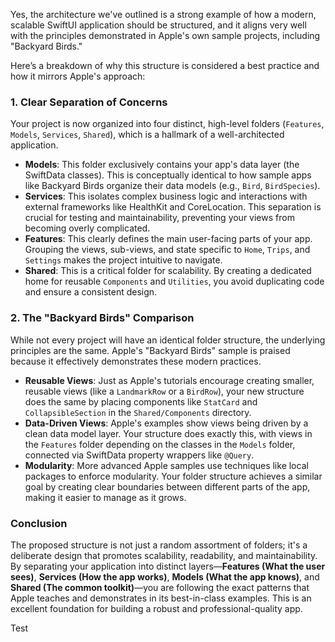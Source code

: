 Yes, the architecture we've outlined is a strong example of how a modern, scalable SwiftUI application should be structured, and it aligns very well with the principles demonstrated in Apple's own sample projects, including "Backyard Birds."

Here’s a breakdown of why this structure is considered a best practice and how it mirrors Apple's approach:

### 1. Clear Separation of Concerns

Your project is now organized into four distinct, high-level folders (`Features`, `Models`, `Services`, `Shared`), which is a hallmark of a well-architected application.

* **Models**: This folder exclusively contains your app's data layer (the SwiftData classes). This is conceptually identical to how sample apps like Backyard Birds organize their data models (e.g., `Bird`, `BirdSpecies`).
* **Services**: This isolates complex business logic and interactions with external frameworks like HealthKit and CoreLocation. This separation is crucial for testing and maintainability, preventing your views from becoming overly complicated.
* **Features**: This clearly defines the main user-facing parts of your app. Grouping the views, sub-views, and state specific to `Home`, `Trips`, and `Settings` makes the project intuitive to navigate.
* **Shared**: This is a critical folder for scalability. By creating a dedicated home for reusable `Components` and `Utilities`, you avoid duplicating code and ensure a consistent design.

### 2. The "Backyard Birds" Comparison

While not every project will have an identical folder structure, the underlying principles are the same. Apple's "Backyard Birds" sample is praised because it effectively demonstrates these modern practices.

* **Reusable Views**: Just as Apple's tutorials encourage creating smaller, reusable views (like a `LandmarkRow` or a `BirdRow`), your new structure does the same by placing components like `StatCard` and `CollapsibleSection` in the `Shared/Components` directory.
* **Data-Driven Views**: Apple's examples show views being driven by a clean data model layer. Your structure does exactly this, with views in the `Features` folder depending on the classes in the `Models` folder, connected via SwiftData property wrappers like `@Query`.
* **Modularity**: More advanced Apple samples use techniques like local packages to enforce modularity. Your folder structure achieves a similar goal by creating clear boundaries between different parts of the app, making it easier to manage as it grows.

### Conclusion

The proposed structure is not just a random assortment of folders; it's a deliberate design that promotes scalability, readability, and maintainability. By separating your application into distinct layers—**Features (What the user sees)**, **Services (How the app works)**, **Models (What the app knows)**, and **Shared (The common toolkit)**—you are following the exact patterns that Apple teaches and demonstrates in its best-in-class examples. This is an excellent foundation for building a robust and professional-quality app.


Test
